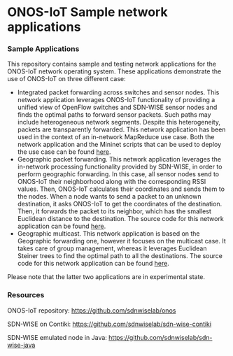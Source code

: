 ONOS-IoT Sample network applications
====================================
### Sample Applications
This repository contains sample and testing network applications for the ONOS-IoT network operating system.
These applications demonstrate the use of ONOS-IoT on three different case:
* Integrated packet forwarding across switches and sensor nodes.
This network application leverages ONOS-IoT functionality of providing a unified view of OpenFlow switches and SDN-WISE sensor nodes and finds the optimal paths to forward sensor packets.
Such paths may include heterogeneous network segments.
Despite this heterogeneity, packets are transparently forwarded.
This network application has been used in the context of an in-network MapReduce use case.
Both the network application and the Mininet scripts that can be used to deploy the use case can be found [here](https://github.com/sdnwiselab/onos-sdn-wise-app-samples/tree/master/mapreduce).
* Geographic packet forwarding.
This network application leverages the in-network processing functionality provided by SDN-WISE, in order to perform geographic forwarding.
In this case, all sensor nodes send to ONOS-IoT their neighborhood along with the corresponding RSSI values.
Then, ONOS-IoT calculates their coordinates and sends them to the nodes.
When a node wants to send a packet to an unknown destination, it asks ONOS-IoT to get the coordinates of the destination.
Then, it forwards the packet to its neighbor, which has the smallest Euclidean distance to the destination.
The source code for this network application can be found [here](https://github.com/sdnwiselab/onos-sdn-wise-app-samples/tree/master/geofwd).
* Geographic multicast.
This network application is based on the Geographic forwarding one, however it focuses on the multicast case.
It takes care of group management, whereas it leverages Euclidean Steiner trees to find the optimal path to all the destinations.
The source code for this network application can be found [here](https://github.com/sdnwiselab/onos-sdn-wise-app-samples/tree/master/gem).

Please note that the latter two applications are in experimental state.

### Resources
ONOS-IoT repository: https://github.com/sdnwiselab/onos

SDN-WISE on Contiki: https://github.com/sdnwiselab/sdn-wise-contiki

SDN-WISE emulated node in Java: https://github.com/sdnwiselab/sdn-wise-java
